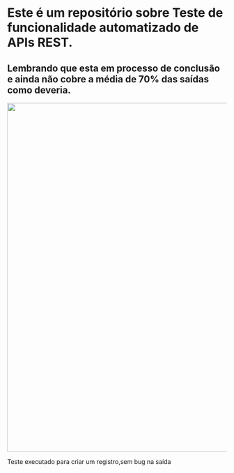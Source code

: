 <h1>Este é um repositório sobre Teste de funcionalidade automatizado de APIs REST.</h1>
<h2>Lembrando que esta em processo de conclusão e ainda não cobre a média de 70% das saídas como deveria.</h2>

<img src="https://user-images.githubusercontent.com/71628988/142801826-83144408-48c7-4af7-8009-eac9041950ef.PNG" width ="800px" higth ="400px">
<p>Teste executado para criar um registro,sem bug na saída</p>
